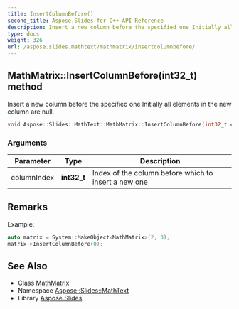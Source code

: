 ```yaml
---
title: InsertColumnBefore()
second_title: Aspose.Slides for C++ API Reference
description: Insert a new column before the specified one Initially all elements in the new column are null.
type: docs
weight: 326
url: /aspose.slides.mathtext/mathmatrix/insertcolumnbefore/
---
```

## MathMatrix::InsertColumnBefore(int32_t) method


Insert a new column before the specified one Initially all elements in the new column are null.

```cpp
void Aspose::Slides::MathText::MathMatrix::InsertColumnBefore(int32_t columnIndex) override
```


### Arguments

| Parameter | Type | Description |
| --- | --- | --- |
| columnIndex | **int32_t** | Index of the column before which to insert a new one |
## Remarks



Example: 
```cpp
auto matrix = System::MakeObject<MathMatrix>(2, 3);
matrix->InsertColumnBefore(0);
```

## See Also

* Class [MathMatrix](../)
* Namespace [Aspose::Slides::MathText](../../)
* Library [Aspose.Slides](../../../)